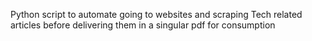 Python script to automate going to websites and scraping Tech related articles before delivering them in a singular pdf for consumption